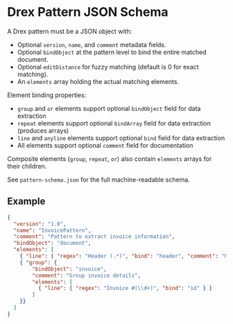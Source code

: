 # Drex Pattern JSON Schema

A Drex pattern must be a JSON object with:
- Optional `version`, `name`, and `comment` metadata fields.
- Optional `bindObject` at the pattern level to bind the entire matched document.
- Optional `editDistance` for fuzzy matching (default is 0 for exact matching).
- An `elements` array holding the actual matching elements.

Element binding properties:
- `group` and `or` elements support optional `bindObject` field for data extraction
- `repeat` elements support optional `bindArray` field for data extraction (produces arrays)
- `line` and `anyline` elements support optional `bind` field for data extraction
- All elements support optional `comment` field for documentation

Composite elements (`group`, `repeat`, `or`) also contain `elements` arrays for their children.

See `pattern-schema.json` for the full machine-readable schema.

## Example
```json
{
  "version": "1.0",
  "name": "InvoicePattern",
  "comment": "Pattern to extract invoice information",
  "bindObject": "document",
  "elements": [
    { "line": { "regex": "Header (.*)", "bind": "header", "comment": "Match header line" } },
    { "group": {
        "bindObject": "invoice",
        "comment": "Group invoice details",
        "elements": [
          { "line": { "regex": "Invoice #(\\d+)", "bind": "id" } }
        ]
    }}
  ]
}
```
